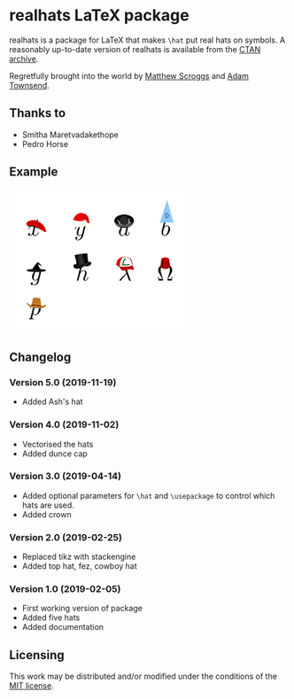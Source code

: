 # realhats LaTeX package

realhats is a package for LaTeX that makes `\hat` put real hats on symbols.
A reasonably up-to-date version of realhats is available from the [CTAN archive](https://ctan.org/pkg/realhats).

Regretfully brought into the world by [Matthew Scroggs](https://github.com/mscroggs) and [Adam Townsend](https://github.com/Pecnut).

## Thanks to 
* Smitha Maretvadakethope
* Pedro Horse

## Example
![Letters with hats on](readme_images/hats.png)

## Changelog
### Version 5.0 (2019-11-19)
* Added Ash's hat
### Version 4.0 (2019-11-02)
* Vectorised the hats
* Added dunce cap
### Version 3.0 (2019-04-14)
* Added optional parameters for `\hat` and `\usepackage` to control which hats are used.
* Added crown
### Version 2.0 (2019-02-25)
* Replaced tikz with stackengine
* Added top hat, fez, cowboy hat
### Version 1.0 (2019-02-05)
* First working version of package
* Added five hats
* Added documentation


## Licensing
This work may be distributed and/or modified under the conditions of the [MIT license](LICENSE.txt).
